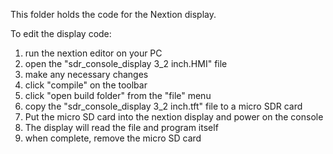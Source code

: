 This folder holds the code for the Nextion display.

To edit the display code: 
1. run the nextion editor on your PC
2. open the "sdr_console_display 3_2 inch.HMI" file
3. make any necessary changes
4. click "compile" on the toolbar
5. click "open build folder" from the "file" menu
6. copy the "sdr_console_display 3_2 inch.tft" file to a micro SDR card
7. Put the micro SD card into the nextion display and power on the console
8. The display will read the file and program itself
9. when complete, remove the micro SD card
